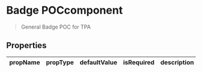 # Badge POCcomponent

> General Badge POC for TPA

## Properties

| propName | propType | defaultValue | isRequired | description |
|----------|----------|--------------|------------|-------------|